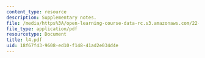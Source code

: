 ```yaml
---
content_type: resource
description: Supplementary notes.
file: /media/https%3A/open-learning-course-data-rc.s3.amazonaws.com/22-314j-structural-mechanics-in-nuclear-power-technology-fall-2006/18f67f439608ed10f14841ad2e034d4e_l4.pdf
file_type: application/pdf
resourcetype: Document
title: l4.pdf
uid: 18f67f43-9608-ed10-f148-41ad2e034d4e
---
```

